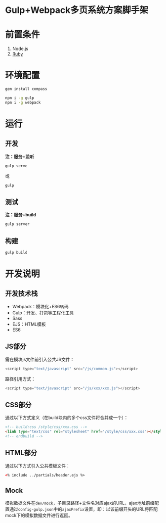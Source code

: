 Gulp+Webpack多页系统方案脚手架
===

# 前置条件
1. Node.js
2. [Ruby](http://www.ruby-lang.org/en/downloads/)

# 环境配置
```bash
gem install compass
```

```bash
npm i -g gulp
npm i -g webpack
```

# 运行
## 开发
**注：服务+监听**

```bash
gulp serve
```
或

```bash
gulp
```

## 测试
**注：服务+build**

```bash
gulp server
```

## 构建
```bash
gulp build
```

# 开发说明
## 开发技术栈

* Webpack：模块化+ES6转码
* Gulp：开发、打包等工程化工具
* Sass
* EJS：HTML模板
* ES6

## JS部分
需在模块js文件前引入公共JS文件：

```js
<script type="text/javascript" src="/js/common.js"></script>
```
路径引用方式：

```js
<script type="text/javascript" src="/js/xxx/xxx.js"></script>
```
## CSS部分
通过以下方式定义（在build块内的多个css文件将合并成一个）：

```html
<!-- build:css /style/css/xxx.css -->
<link type="text/css" rel="stylesheet" href="/style/css/xxx.css"></style>
<!-- endbuild -->
```
## HTML部分
通过以下方式引入公共模板文件：

```html
<% include ../partials/header.ejs %>
```

## Mock
模拟数据文件在```dev/mock```，子目录路径+文件名对应ajax的URL，ajax地址前缀配置通过```config-gulp.json```中的```ajaxPrefix```设置，即：以该前缀开头的URL将匹配mock下的模拟数据文件进行返回。